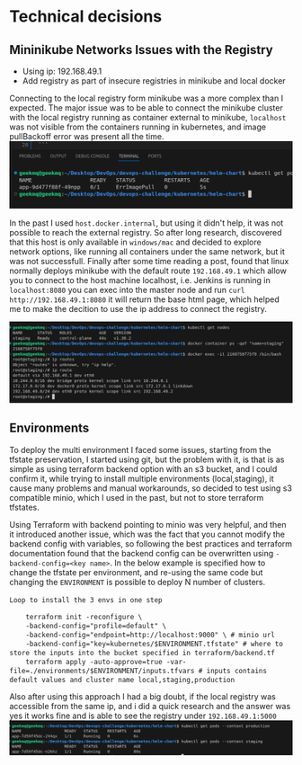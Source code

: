 # Technical decisions

## Mininikube Networks Issues with the Registry

- Using ip: 192.168.49.1
- Add registry as part of insecure registries in minikube and local docker

Connecting to the local registry form minikube was a more complex than I expected. The major issue was to be able to connect the minikube cluster with the local registry running as container external to minikube, `localhost` was not visible from the containers running in kubernetes, and image pullBackoff error was present all the time.
![Alt image pull error](docs/images/image-pull.png)

In the past I used `host.docker.internal`, but using it didn't help, it was not possible to reach the external registry. So after long research, discovered that this host is only available in `windows/mac` and decided to explore network options, like running all containers under the same network, but it was not successfull.
Finally after some time reading a post, found that linux normally deploys minikube with the default route `192.168.49.1` which allow you to connect to the host machine localhost, i.e. Jenkins is running in `localhost:8080` you can exec into the master node and run `curl http://192.168.49.1:8080` it will return the base html page, which helped me to make the decition to use the ip address to connect the registry.

![Alt image default-route](docs/images/ip-route.png)


## Environments

To deploy the multi environment I faced some issues, starting from the tfstate preservation, I started using git, but the problem with it, is that is as simple as using terraform backend option with an s3 bucket, and I could confirm it, while trying to install multiple environments (local,staging), it cause many problems and manual workarounds, so decided to test using s3 compatible minio, which I used in the past, but not to store terraform tfstates.

Using Terraform with backend pointing to minio was very helpful, and then it introduced another issue, which was the fact that you cannot modify the backend config with variables, so following the best practices and terraform documentation found that the backend config can be overwritten using `-backend-config=<key name>`. In the below example is specified how to change the tfstate per environment, and re-using the same code but changing the `ENVIRONMENT` is possible to deploy N number of clusters.

`Loop to install the 3 envs in one step`
``` 
    terraform init -reconfigure \
    -backend-config="profile=default" \
    -backend-config="endpoint=http://localhost:9000" \ # minio url
    -backend-config="key=kubernetes/$ENVIRONMENT.tfstate" # where to store the inputs into the bucket specified in terraform/backend.tf
    terraform apply -auto-approve=true -var-file=./environments/$ENVIRONMENT/inputs.tfvars # inputs contains default values and cluster name local,staging,production
```
Also after using this approach I had a big doubt, if the local registry was accessible from the same ip, and i did a quick research and the answer was yes it works fine and is able to see the registry under `192.168.49.1:5000`
![Alt image default-route](docs/images/envs-pods.png)
